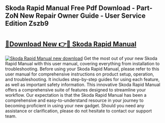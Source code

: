 ## Skoda Rapid Manual Free Pdf Download - Part-ZoN New Repair Owner Guide - User Service Edition Zszb9

# <h2><a href="http://cf12167.oget.top/?id=Skoda+Rapid+Manual">🔗Download New 👉🔴 Skoda Rapid Manual</a></h2>

[![Skoda Rapid Manual new download](https://i.imgur.com/5g1atiW.png)](http://cf12167.oget.top/?id=Skoda+Rapid+Manual)
Get the most out of your new Skoda Rapid Manual with this user manual, covering everything from installation to troubleshooting. Before using your Skoda Rapid Manual, please refer to this user manual for comprehensive instructions on product setup, operation, and troubleshooting. It includes step-by-step guides for using each feature, as well as important safety information. This innovative Skoda Rapid Manual offers a comprehensive suite of features designed to streamline your workflow. Our expectation is that the Skoda Rapid Manual has been a comprehensive and easy-to-understand resource in your journey to becoming proficient in using your new gadget. Should you need any assistance or clarification, please do not hesitate to contact our support team.
